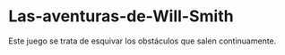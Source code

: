 # Las-aventuras-de-Will-Smith
Este juego se trata de esquivar los obstáculos que salen continuamente.
